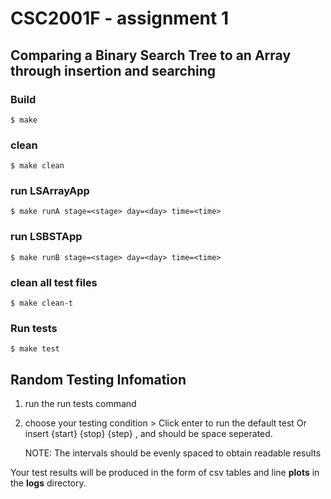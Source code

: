 # CSC2001F - assignment 1
## Comparing a Binary Search Tree to an Array through insertion and searching

### Build

```unix
$ make
```
### clean
```
$ make clean
```
### run LSArrayApp
```
$ make runA stage=<stage> day=<day> time=<time>
```
### run LSBSTApp
```
$ make runB stage=<stage> day=<day> time=<time>
```
### clean all test files
```
$ make clean-t
```
### Run tests
```
$ make test
```

## Random Testing Infomation

1. run the run tests command
2. choose your testing condition > Click enter to run the default test Or insert {start} {stop} {step} , and should be space seperated.

    NOTE: The intervals should be evenly spaced to obtain readable results

Your test results will be produced in the form of csv tables and line <b>plots</b> in the <b>logs</b> directory. 
